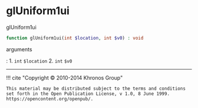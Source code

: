 # glUniform1ui
glUniform1ui

```php
function glUniform1ui(int $location, int $v0) : void
```



arguments

:    1. `int` `$location` 
    2. `int` `$v0` 



---
     

!!! cite "Copyright © 2010-2014 Khronos Group"

    This material may be distributed subject to the terms and conditions set forth in the Open Publication License, v 1.0, 8 June 1999. https://opencontent.org/openpub/.